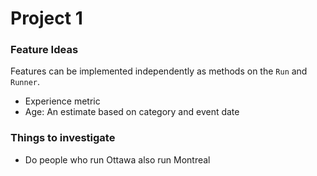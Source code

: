 # Project 1

### Feature Ideas
Features can be implemented independently as methods on the `Run` and `Runner`.

- Experience metric
- Age: An estimate based on category and event date
 

### Things to investigate

- Do people who run Ottawa also run Montreal

